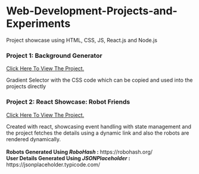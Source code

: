 # Web-Development-Projects-and-Experiments
Project showcase using HTML, CSS, JS, React.js and Node.js

<h3> Project 1: Background Generator </h3>
<a href='https://aamir222686.github.io/Web-Development-Projects-and-Experiments/background-generator-pure-DOM/' target="_blank"> Click Here To View The Project.</a>
<p> Gradient Selector with the CSS code which can be copied and used into the projects directly </p>

<h3> Project 2: React Showcase: Robot Friends </h3>
<a href='https://aamir222686.github.io/Web-Development-Projects-and-Experiments/robofriends-react-app/' target="_blank"> Click Here To View The Project.</a>
<p> Created with react, showcasing event handling with state management and the project fetches the details using a dynamic link and also the robots are rendered dynamically. <br><br>
  <b>Robots Generated Using <i>RoboHash</i> :</b> https://robohash.org/ <br> <b>User Details Generated Using <i>JSONPlaceholder</i> :</b> https://jsonplaceholder.typicode.com/ </p>
